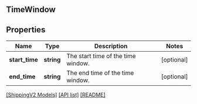 ## TimeWindow

## Properties

Name | Type | Description | Notes
------------ | ------------- | ------------- | -------------
**start_time** | **string** | The start time of the time window. | [optional]
**end_time** | **string** | The end time of the time window. | [optional]

[[ShippingV2 Models]](../) [[API list]](../../Api) [[README]](../../../README.md)
